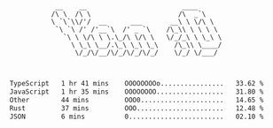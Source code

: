 <div align="center">
<pre><code>
 __    __                        ____      
/\ \  /\ \                      /\  _`\    
\ `\`\\/'/  __      ___       __\ \ \/\ \  
 `\ `\ /' /'__`\  /' _ `\    /\_\\ \ \ \ \ 
   `\ \ \/\ \ \.\_/\ \/\ \   \/_/_\ \ \_\ \
     \ \_\ \__/.\_\ \_\ \_\    /\_\\ \____/
      \/_/\/__/\/_/\/_/\/_/    \/_/ \/___/ 
                                           

</code></pre>

<!--START_SECTION:waka-->

```txt
TypeScript   1 hr 41 mins    OOOOOOOOo................   33.62 %
JavaScript   1 hr 35 mins    OOOOOOOO.................   31.80 %
Other        44 mins         OOO0.....................   14.65 %
Rust         37 mins         OOO......................   12.48 %
JSON         6 mins          0........................   02.10 %
```

<!--END_SECTION:waka-->
